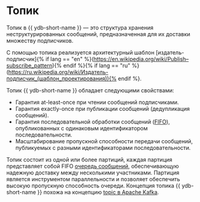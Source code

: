 # Топик

Топик в {{ ydb-short-name }} — это структура хранения неструктурированных сообщений, предназначенная для их доставки множеству подписчиков.

С помощью топика реализуется архитектурный шаблон [издатель-подписчик]{% if lang == "en" %}(https://en.wikipedia.org/wiki/Publish–subscribe_pattern){% endif %}{% if lang == "ru" %}(https://ru.wikipedia.org/wiki/Издатель-подписчик_(шаблон_проектирования)){% endif %}.

Топик {{ ydb-short-name }} обладает следующими свойствами:

* Гарантия at-least-once при чтении сообщений подписчиками.
* Гарантия exactly-once при публикации сообщений (дедупликация сообщений).
* Гарантия последовательной обработки сообщений ([FIFO](https://en.wikipedia.org/wiki/FIFO_(computing_and_electronics))), опубликованных с одинаковым идентификатором последовательности.
* Масштабирование пропускной способности передачи сообщений, публикуемых с разными идентификаторами последовательности.

Топик состоит из одной или более партиций, каждая партиция представляет собой FIFO [очередь сообщений](https://en.wikipedia.org/wiki/Message_queue), обеспечивающую надежную доставку между несколькими участниками. Партиция является инструментом параллельности и позволяет обеспечить высокую пропускную способность очереди. Концепция топика {{ ydb-short-name }} похожа на концепцию [topic в Apache Kafka](https://kafka.apache.org/documentation/#intro_concepts_and_terms).
